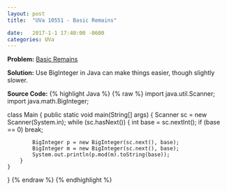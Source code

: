 ```yaml
---
layout: post
title:  "UVa 10551 - Basic Remains"

date:   2017-1-1 17:40:00 -0600
categories: UVa
---
```


**Problem:** [Basic Remains]

**Solution:**
Use BigInteger in Java can make things easier, though slightly slower.

**Source Code:**
{% highlight Java %}
{% raw %}
import java.util.Scanner;
import java.math.BigInteger;

class Main {
    public static void main(String[] args) {
        Scanner sc = new Scanner(System.in);
        while (sc.hasNext()) {
            int base = sc.nextInt();
            if (base == 0)
                break;

            BigInteger p = new BigInteger(sc.next(), base);
            BigInteger m = new BigInteger(sc.next(), base);
            System.out.println(p.mod(m).toString(base)); 
        }
    }
}
{% endraw %}
{% endhighlight %}

[Basic Remains]:https://uva.onlinejudge.org/index.php?option=com_onlinejudge&Itemid=8&category=24&page=show_problem&problem=1492
